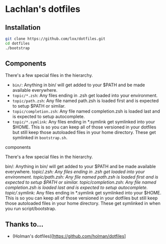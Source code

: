 # Lachlan's dotfiles

## Installation

```bash
git clone https://github.com/lox/dotfiles.git 
cd dotfiles
./bootstrap
```

## Components

There's a few special files in the hierarchy.

 - `bin/`: Anything in bin/ will get added to your $PATH and be made available everywhere.
 - `topic/*.zsh`: Any files ending in .zsh get loaded into your environment.
 - `topic/path.zsh`: Any file named path.zsh is loaded first and is expected to setup $PATH or similar.
 - `topic/completion.zsh`: Any file named completion.zsh is loaded last and is expected to setup autocomplete.
- `topic/*.symlink`: Any files ending in *.symlink get symlinked into your $HOME. This is so you can keep all of those versioned in your dotfiles but still keep those autoloaded files in your home directory. These get symlinked in `bootstrap.sh`.

components

There's a few special files in the hierarchy.

bin/: Anything in bin/ will get added to your $PATH and be made available everywhere.
topic/*.zsh: Any files ending in .zsh get loaded into your environment.
topic/path.zsh: Any file named path.zsh is loaded first and is expected to setup $PATH or similar.
topic/completion.zsh: Any file named completion.zsh is loaded last and is expected to setup autocomplete.
topic/*.symlink: Any files ending in *.symlink get symlinked into your $HOME. This is so you can keep all of those versioned in your dotfiles but still keep those autoloaded files in your home directory. These get symlinked in when you run script/bootstrap.


## Thanks to…
  - (Holman's dotfiles)[https://github.com/holman/dotfiles]
